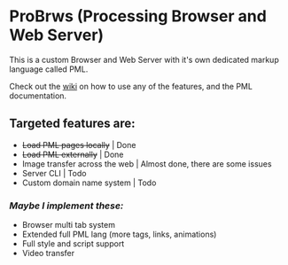 # ProBrws (Processing Browser and Web Server)
This is a custom Browser and Web Server with it's own dedicated markup language called PML.

Check out the [wiki](https://github.com/plopez01/proBrws/wiki) on how to use any of the features, and the PML documentation.

## Targeted features are:
- ~~Load PML pages locally~~ | Done
- ~~Load PML externally~~ | Done
- Image transfer across the web | Almost done, there are some issues
- Server CLI | Todo
- Custom domain name system | Todo

### *Maybe I implement these:*
- Browser multi tab system
- Extended full PML lang (more tags, links, animations)
- Full style and script support
- Video transfer
